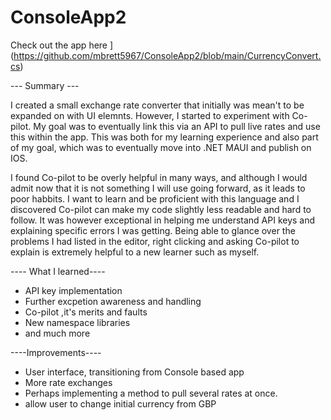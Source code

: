 # ConsoleApp2

Check out the app here 
](https://github.com/mbrett5967/ConsoleApp2/blob/main/CurrencyConvert.cs)

 --- Summary --- 

I created a small exchange rate converter that initially was mean't to be expanded on with UI elemnts. However, I started to experiment with Co-pilot. My goal was to eventually link this via an API to pull live rates and use this within the app. This was both for my learning experience and also part of my goal, which was to eventually move into .NET MAUI and publish on IOS.

I found Co-pilot to be overly helpful in many ways, and although I would admit now that it is not something I will use going forward, as it leads to poor habbits. I want to learn and be proficient with this language and I discovered Co-pilot can make my code slightly less readable and hard to follow. It was however exceptional in helping me understand API keys and explaining specific errors I was getting. Being able to glance over the problems I had listed in the editor, right clicking and asking Co-pilot to explain is extremely helpful to a new learner such as myself.

---- What I learned----
* API key implementation
* Further excpetion awareness and handling
* Co-pilot ,it's merits and faults
* New namespace libraries
* and much more


 ----Improvements----
 * User interface, transitioning from Console based app
 * More rate exchanges
 * Perhaps implementing a method to pull several rates at once.
 * allow user to change initial currency from GBP

 
